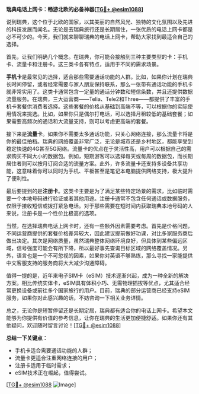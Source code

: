 **瑞典电话上网卡：畅游北欧的必备神器[[TG💪+ @esim1088](https://t.me/s/esim1088)]**

说到瑞典，这个位于北欧的国家，以其美丽的自然风光、独特的文化氛围以及先进的科技发展而闻名。无论是去瑞典旅行还是长期居住，一张优质的电话上网卡都是必不可少的。今天，我们就来聊聊瑞典的电话上网卡，帮助大家找到最适合自己的选择。

首先，让我们明确几个概念。在瑞典，你可能会接触到三种主要类型的卡：手机卡、流量卡和注册卡。这三类卡各有特点，适用于不同的需求场景。

**手机卡**是最常见的选择，适合那些需要通话功能的人群。比如，如果你计划在瑞典长时间停留，或者经常需要与家人朋友保持联系，那么一张带有通话功能的手机卡就非常实用了。这类卡通常包含一定量的通话分钟数和短信条数，并且还提供数据流量服务。在瑞典，三大运营商——Telia、Tele2和Three——都提供了丰富的手机卡套餐供消费者选择。这些套餐的价格从基础到高端不等，可以根据你的实际使用情况来挑选。比如，如果你只是偶尔打电话，可以选择月租较低的基础套餐；如果需要高频次的通话和大流量支持，则可以考虑更高端的套餐。

接下来是**流量卡**。如果你不需要太多通话功能，只关心网络连接，那么流量卡将是你的最佳拍档。瑞典的网络覆盖非常广泛，无论是城市还是乡村地区，都能享受到稳定快速的4G甚至5G网络。流量卡的优点在于灵活性高，用户可以根据自己的需求购买不同大小的数据包。例如，短期游客可以选择每天或每周的数据包，而长期居住者则可以按月订阅合适的流量方案。此外，许多流量卡还支持多设备共享功能，这意味着你可以同时为手机、平板甚至是笔记本电脑提供网络支持，极大提升了便利性。

最后要提到的是**注册卡**。这类卡主要是为了满足某些特定场景的需求，比如临时需要一个本地号码进行验证或者其他用途。注册卡通常不包含任何通话或数据服务，仅限于接收短信或拨打紧急电话。对于那些需要在短时间内获取瑞典本地号码的人来说，注册卡是一个性价比极高的选项。

当然，在选择瑞典电话上网卡时，还有一些额外因素需要考虑。首先是价格问题，不同运营商提供的套餐价格差异较大，因此建议提前做好功课，对比多家服务商后做出决定。其次是网络质量，虽然瑞典整体网络环境良好，但具体到某些偏远区域，信号强度可能会有所下降，所以最好事先查询目标区域的网络覆盖情况。另外，语言也是一个不可忽视的因素，如果你对英语不够熟练，那么寻找一家能提供中文客服支持的服务商将大大减少沟通障碍。

值得一提的是，近年来电子SIM卡（eSIM）技术逐渐兴起，成为一种全新的解决方案。相比传统实体卡，eSIM具有体积小巧、无需物理插拔等优点，尤其适合经常更换设备或前往多个国家旅行的用户。目前，瑞典的部分运营商已经支持eSIM服务，如果你对此感兴趣的话，不妨咨询一下相关业务详情。

总之，无论你是短暂停留还是长期定居，瑞典都有适合你的电话上网卡。希望本文能够为你提供有价值的参考信息，让你在瑞典的生活更加便捷舒适。如果你还有其他疑问，欢迎随时留言讨论！[[TG💪+ @esim1088](https://t.me/s/esim1088)]

**总结一下关键点：**
- 手机卡适合需要通话功能的人群；
- 流量卡更适合注重网络连接的用户；
- 注册卡适用于临时需求；
- eSIM技术正在崛起，值得尝试。

[[TG💪+ @esim1088](https://t.me/s/esim1088) ![Image](https://i.postimg.cc/4NQfJmqS/Snipaste-2025-05-13-00-14-12.png)]